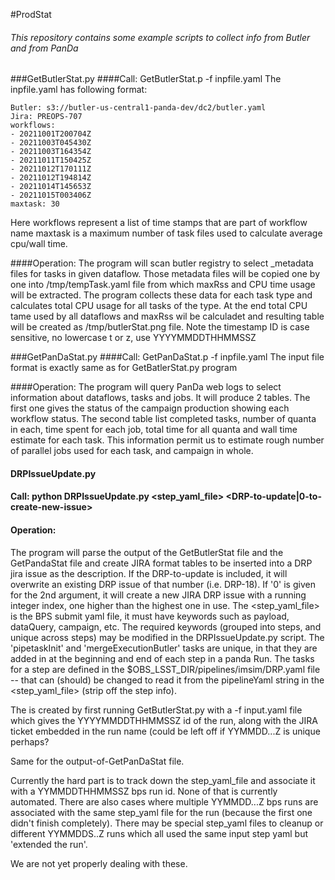 #ProdStat
###### This repository contains some example scripts to collect info from Butler and from PanDa
###GetButlerStat.py
####Call: GetButlerStat.p -f inpfile.yaml
 The inpfile.yaml has following format:
```
Butler: s3://butler-us-central1-panda-dev/dc2/butler.yaml
Jira: PREOPS-707
workflows:
- 20211001T200704Z
- 20211003T045430Z
- 20211003T164354Z
- 20211011T150425Z
- 20211012T170111Z
- 20211012T194814Z
- 20211014T145653Z
- 20211015T003406Z
maxtask: 30
```
Here workflows represent a list of time stamps that are part of workflow name
maxtask is a maximum number of task files used to calculate average cpu/wall time.

####Operation:
The program will scan butler registry to select _metadata files for tasks in 
given dataflow. Those metadata files will be copied one by one into 
/tmp/tempTask.yaml file from which maxRss and CPU time usage will be 
extracted.
The program collects these data for each task type and calculates total CPU usage for
all tasks of the type. At the end total CPU tame used by all dataflows and
maxRss wil be calculadet and resulting table will be created as
/tmp/butlerStat.png file.
Note the timestamp ID is case sensitive, no lowercase t or z, use YYYYMMDDTHHMMSSZ

###GetPanDaStat.py
####Call: GetPanDaStat.p -f inpfile.yaml
The input file format is exactly same as for GetBatlerStat.py program

####Operation:
The program will query PanDa web logs to select information about dataflows,
tasks and jobs. It will produce 2 tables. The first one gives the status of the campaign
production showing each workflow status.
The second table list completed tasks, number of quanta in each, time spent for each job,
total time for all quanta and wall time estimate for each task. This information permit us to estimate rough number of
parallel jobs used for each task, and campaign in whole.


#### DRPIssueUpdate.py
#### Call: python DRPIssueUpdate.py <step_yaml_file> <DRP-to-update|0-to-create-new-issue> <output-of-GetButlerStat-file> <output-of-GetPanDaStat-file>

#### Operation:
The program will parse the output of the GetButlerStat file and the GetPandaStat file and create JIRA format
tables to be inserted into a DRP jira issue as the description.  If the DRP-to-update is included, it will 
overwrite an existing DRP issue of that number (i.e. DRP-18).  If '0' is given for the 2nd argument, it will
create a new JIRA DRP issue with a running integer index, one higher than the highest one in use.
The <step_yaml_file> is the BPS submit yaml file, it must have keywords such as payload, dataQuery, campaign, etc.
The required keywords (grouped into steps, and unique across steps) may be modified in 
the DRPIssueUpdate.py script.
The 'pipetaskInit' and 'mergeExecutionButler' tasks are unique, in that they are added in at the beginning
and end of each step in a panda Run. 
The tasks for a step are defined in the $OBS_LSST_DIR/pipelines/imsim/DRP.yaml file -- that can (should) be
changed to read it from the pipelineYaml string in the <step_yaml_file> (strip off the step info).

The <output-of-GetButlerStat-file> is created by first running GetButlerStat.py with a -f input.yaml file
which gives the YYYYMMDDTHHMMSSZ id of the run, along with the JIRA ticket embedded in the run name (could be left
off if YYMMDD...Z is unique perhaps?

Same for the output-of-GetPanDaStat file.

Currently the hard part is to track down the step_yaml_file and associate it with a YYMMDDTHHMMSSZ bps run id.
None of that is currently automated. 
There are also cases where multiple YYMMDD...Z bps runs are associated with the same step_yaml file for the run
(because the first one didn't finish completely). There may be special step_yaml files to cleanup or different
YYMMDDS..Z runs which all used the same input step yaml but 'extended the run'.

We are not yet properly dealing with these.



